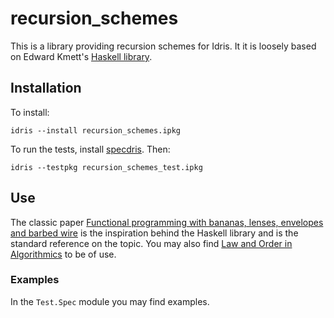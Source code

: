 # recursion_schemes

This is a library providing recursion schemes for Idris. It it is loosely based
on Edward Kmett's [Haskell
library](https://hackage.haskell.org/package/recursion-schemes).

## Installation

To install:

```
idris --install recursion_schemes.ipkg
```

To run the tests, install [specdris](https://github.com/pheymann/specdris).
Then:

```
idris --testpkg recursion_schemes_test.ipkg
```

## Use

The classic paper [Functional programming with bananas, lenses, envelopes and
barbed wire](https://link.springer.com/chapter/10.1007/3540543961_7) is the
inspiration behind the Haskell library and is the standard reference on the
topic. You may also find [Law and Order in
Algorithmics](https://pdfs.semanticscholar.org/7ca8/326eb63f32502c0fc2324b6217a7bc7e8af4.pdf)
to be of use.

### Examples

In the `Test.Spec` module you may find examples.
